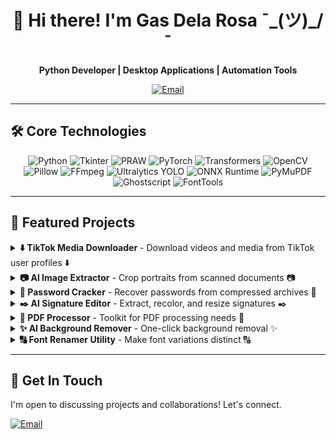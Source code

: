 <div align="center">

# 👋 Hi there! I'm Gas Dela Rosa  ¯\_(ツ)_/¯

**Python Developer | Desktop Applications | Automation Tools**

[![Email](https://img.shields.io/badge/Email-d14836?style=for-the-badge&logo=gmail&logoColor=white)](mailto:gasdlarosa@gmail.com)

</div>

---

## 🛠️ Core Technologies

<p align="center">
  <img src="https://img.shields.io/badge/Python-3776AB?style=for-the-badge&logo=python&logoColor=white" alt="Python"/>
  <img src="https://img.shields.io/badge/Tkinter-2C5985?style=for-the-badge&logo=python&logoColor=white" alt="Tkinter"/>
  <img src="https://img.shields.io/badge/PRAW-FF4500?style=for-the-badge&logo=reddit&logoColor=white" alt="PRAW"/>
  <img src="https://img.shields.io/badge/PyTorch-EE4C2C?style=for-the-badge&logo=pytorch&logoColor=white" alt="PyTorch"/>
  <img src="https://img.shields.io/badge/Transformers-FFD700?style=for-the-badge&logo=hugging-face&logoColor=black" alt="Transformers"/>
  <img src="https://img.shields.io/badge/OpenCV-5C3EE8?style=for-the-badge&logo=opencv&logoColor=white" alt="OpenCV"/>
  <img src="https://img.shields.io/badge/Pillow-92447A?style=for-the-badge&logo=pillow&logoColor=white" alt="Pillow"/>
  <img src="https://img.shields.io/badge/FFmpeg-007800?style=for-the-badge&logo=ffmpeg&logoColor=white" alt="FFmpeg"/>
  <img src="https://img.shields.io/badge/Ultralytics-2A3DA4?style=for-the-badge&logo=yolo&logoColor=white" alt="Ultralytics YOLO"/>
  <img src="https://img.shields.io/badge/ONNX-00594C?style=for-the-badge&logo=onnx&logoColor=white" alt="ONNX Runtime"/>
  <img src="https://img.shields.io/badge/PyMuPDF-A41D1A?style=for-the-badge&logo=pypi&logoColor=white" alt="PyMuPDF"/>
  <img src="https://img.shields.io/badge/Ghostscript-000000?style=for-the-badge&logo=ghostscript&logoColor=white" alt="Ghostscript"/>
  <img src="https://img.shields.io/badge/FontTools-4C4C4C?style=for-the-badge&logo=pypi&logoColor=white" alt="FontTools"/>
</p>

---

## 🚀 Featured Projects

<details>
<summary><strong>⬇️ TikTok Media Downloader</strong> - Download videos and media from TikTok user profiles ⬇️</summary>
<br>

A user-friendly desktop application built with Python and Tkinter, designed to download videos and media from TikTok user profiles. It leverages the powerful `yt-dlp` backend.

<div align="center">
  <img src="https://raw.githubusercontent.com/gasdlarosa/gasdlarosa/main/tiktok_media_downloader.png" width="800" alt="TikTok Media Downloader Screenshot">
  <img src="https://raw.githubusercontent.com/gasdlarosa/gasdlarosa/main/tiktok_extracted_media.png" width="800" alt="TikTok Extracted Media Screenshot">
</div>

**Key Features:**
*   **Robust `yt-dlp` Backend:** Leverages `yt-dlp` for powerful download capabilities.
*   **Authenticated Downloads:** Supports private/restricted accounts via cookies.
*   **Configurable Quality:** Choose preferred video and media quality.
*   **Flexible Naming:** Customizable file naming conventions.
*   **Advanced History Management:** Crash-proof checkpointing for download history.

</details>

<details>
<summary><strong>📷 AI Image Extractor</strong> - Crop portraits from scanned documents 📷</summary>
<br>

Automatically detects, de-skews, and crops portrait photos from scanned documents.

<div align="center">
  <img src="https://raw.githubusercontent.com/gasdlarosa/gasdlarosa/main/image-extractor-screenshot.png" width="800">
</div>

**Key Features:**
*   **AI Smart Cropping:** YOLOv8 for optimal head room.
*   **Automatic De-skew:** OpenCV for perspective correction.
*   **Multi-Format Support:** Handles PDFs, Word docs, and images.
*   **Intelligent Filenaming:** Suggests names based on source.

</details>

<details>
<summary><strong>🔐 Password Cracker</strong> - Recover passwords from compressed archives 🔐</summary>
<br>

Comprehensive tool for password recovery from ZIP, RAR, and 7z archives.

<div align="center">
  <img src="https://raw.githubusercontent.com/gasdlarosa/gasdlarosa/main/password-cracker-screenshot.png" width="800">
</div>

**Key Features:**
*   **Multiple Attack Modes:** SecLists, mask, hybrid, custom.
*   **Advanced Options:** Leet speak, keyword filtering.
*   **Session Management:** Save and load configurations.
*   **Detailed Reporting:** Statistics and password strength analysis.

</details>

<details>
<summary><strong>✒️ AI Signature Editor</strong> - Extract, recolor, and resize signatures ✒️</summary>
<br>

Extracts signatures, recolors them, and resizes them for digital documents.

<div align="center">
  <img src="https://raw.githubusercontent.com/gasdlarosa/gasdlarosa/main/e-signature-app-screenshot.png" width="800">
</div>

**Key Features:**
*   **AI Background Removal:** Accurate extraction with Deep Image Segmentation.
*   **Live Preview:** View changes instantly.
*   **Full Customization:** Recolor and resize.
*   **Batch Processing:** Automate multiple images.

</details>

<details>
<summary><strong>📄 PDF Processor</strong> - Toolkit for PDF processing needs 📄</summary>
<br>

Compress, merge, split, convert, and manage PDFs.

<div align="center">
  <img src="https://raw.githubusercontent.com/gasdlarosa/gasdlarosa/main/pdf-processor-screenshot.png" width="800">
</div>

**Key Features:**
*   **Versatile Toolkit:** Compress, merge, split, convert, and more.
*   **High-Quality Engine:** Powered by Ghostscript.
*   **Advanced Functionality:** Page organization, image extraction.
*   **Intuitive GUI:** Simple and fast.

</details>

<details>
<summary><strong>✨ AI Background Remover</strong> - One-click background removal ✨</summary>
<br>

Removes image backgrounds with a single click.

<div align="center">
  <img src="https://raw.githubusercontent.com/gasdlarosa/gasdlarosa/main/background-remover-screenshot.png" width="800">
</div>

**Key Features:**
*   **One-Click Removal:**
*   **Simple & Fast UI:**
*   **Live Previews:**
*   **GUI Logging:**

</details>

<details>
<summary><strong>🔠 Font Renamer Utility</strong> - Make font variations distinct 🔠</summary>
<br>

Modifies font metadata so that font variations (e.g., Bold, Narrow) appear as distinct font families.

<div align="center">
  <img src="https://raw.githubusercontent.com/gasdlarosa/gasdlarosa/main/font-renamer-screenshot.png" width="800">
</div>

**Key Features:**
*   **Batch Processing:** Process folders of fonts.
*   **Intelligent Renaming:**
*   **Detailed Reporting:**
*   **Automatic Backups:**

</details>

---

## 📧 Get In Touch

I'm open to discussing projects and collaborations! Let's connect.

[![Email](https://img.shields.io/badge/Email-d14836?style=flat-square&logo=gmail&logoColor=white)](mailto:gasdlarosa@gmail.com)
